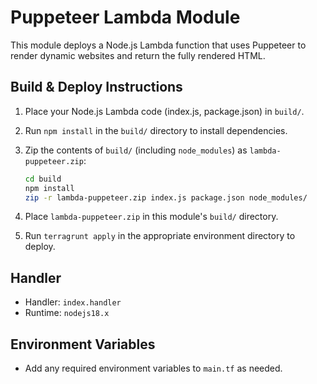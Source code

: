# Puppeteer Lambda Module

This module deploys a Node.js Lambda function that uses Puppeteer to render dynamic websites and return the fully rendered HTML.

## Build & Deploy Instructions

1. Place your Node.js Lambda code (index.js, package.json) in `build/`.
2. Run `npm install` in the `build/` directory to install dependencies.
3. Zip the contents of `build/` (including `node_modules`) as `lambda-puppeteer.zip`:
   
   ```bash
   cd build
   npm install
   zip -r lambda-puppeteer.zip index.js package.json node_modules/
   ```
4. Place `lambda-puppeteer.zip` in this module's `build/` directory.
5. Run `terragrunt apply` in the appropriate environment directory to deploy.

## Handler
- Handler: `index.handler`
- Runtime: `nodejs18.x`

## Environment Variables
- Add any required environment variables to `main.tf` as needed. 
